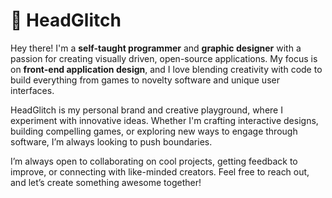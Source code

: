 # 👾 HeadGlitch  

Hey there! I'm a **self-taught programmer** and **graphic designer** with a passion for creating visually driven, open-source applications. My focus is on **front-end application design**, and I love blending creativity with code to build everything from games to novelty software and unique user interfaces.  

HeadGlitch is my personal brand and creative playground, where I experiment with innovative ideas. Whether I'm crafting interactive designs, building compelling games, or exploring new ways to engage through software, I’m always looking to push boundaries.  

I’m always open to collaborating on cool projects, getting feedback to improve, or connecting with like-minded creators. Feel free to reach out, and let’s create something awesome together!  
